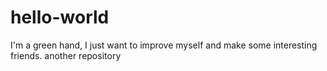 # hello-world
I'm a green hand, I just want to improve myself and make some interesting friends.
another repository
